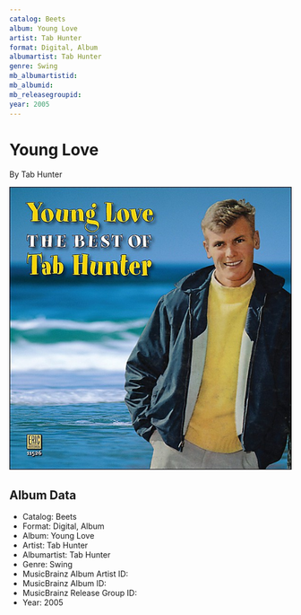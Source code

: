 ```yaml
---
catalog: Beets
album: Young Love
artist: Tab Hunter
format: Digital, Album
albumartist: Tab Hunter
genre: Swing
mb_albumartistid: 
mb_albumid: 
mb_releasegroupid: 
year: 2005
---
```


# Young Love

By Tab Hunter

![](../../assets/beetscovers/Tab_Hunter-Young_Love.jpg)

## Album Data

- Catalog: Beets
- Format: Digital, Album
- Album: Young Love
- Artist: Tab Hunter
- Albumartist: Tab Hunter
- Genre: Swing
- MusicBrainz Album Artist ID: 
- MusicBrainz Album ID: 
- MusicBrainz Release Group ID: 
- Year: 2005

